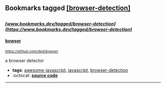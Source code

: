 ## Bookmarks tagged [[browser-detection]](https://www.bookmarks.dev?q=[browser-detection])

_<sup><sup>[www.bookmarks.dev/tagged/browser-detection](https://www.bookmarks.dev/tagged/browser-detection)</sup></sup>_
---
#### [bowser](https://github.com/ded/bowser)
_<sup>https://github.com/ded/bowser</sup>_

a browser detector
* **tags**: [awesome-javascript](../tagged/awesome-javascript.md), [javascript](../tagged/javascript.md), [browser-detection](../tagged/browser-detection.md)
* :octocat: **[source code](https://github.com/ded/bowser)**
---
